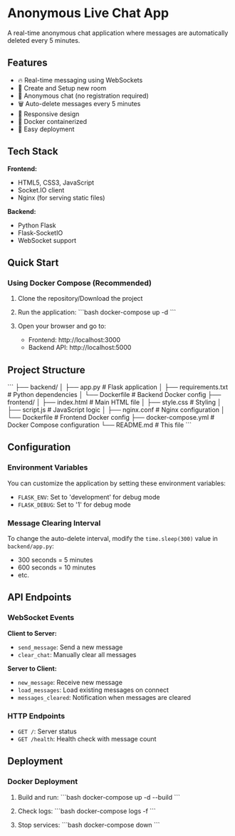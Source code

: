 # Anonymous Live Chat App

A real-time anonymous chat application where messages are automatically deleted every 5 minutes.

## Features

- 🔥 Real-time messaging using WebSockets
- 🚪 Create and Setup new room
- 👤 Anonymous chat (no registration required)
- 🗑️ Auto-delete messages every 5 minutes
- 📱 Responsive design
- 🐳 Docker containerized
- 🚀 Easy deployment

## Tech Stack

**Frontend:**
- HTML5, CSS3, JavaScript
- Socket.IO client
- Nginx (for serving static files)

**Backend:**
- Python Flask
- Flask-SocketIO
- WebSocket support

## Quick Start

### Using Docker Compose (Recommended)

1. Clone the repository/Download the project
2. Run the application:
\`\`\`bash
docker-compose up -d
\`\`\`

3. Open your browser and go to:
   - Frontend: http://localhost:3000
   - Backend API: http://localhost:5000

## Project Structure

\`\`\`
├── backend/
│   ├── app.py              # Flask application
│   ├── requirements.txt    # Python dependencies
│   └── Dockerfile         # Backend Docker config
├── frontend/
│   ├── index.html         # Main HTML file
│   ├── style.css          # Styling
│   ├── script.js          # JavaScript logic
│   ├── nginx.conf         # Nginx configuration
│   └── Dockerfile         # Frontend Docker config
├── docker-compose.yml     # Docker Compose configuration
└── README.md             # This file
\`\`\`

## Configuration

### Environment Variables

You can customize the application by setting these environment variables:

- `FLASK_ENV`: Set to 'development' for debug mode
- `FLASK_DEBUG`: Set to '1' for debug mode

### Message Clearing Interval

To change the auto-delete interval, modify the `time.sleep(300)` value in `backend/app.py`:
- 300 seconds = 5 minutes
- 600 seconds = 10 minutes
- etc.

## API Endpoints

### WebSocket Events

**Client to Server:**
- `send_message`: Send a new message
- `clear_chat`: Manually clear all messages

**Server to Client:**
- `new_message`: Receive new message
- `load_messages`: Load existing messages on connect
- `messages_cleared`: Notification when messages are cleared

### HTTP Endpoints

- `GET /`: Server status
- `GET /health`: Health check with message count

## Deployment

### Docker Deployment

1. Build and run:
\`\`\`bash
docker-compose up -d --build
\`\`\`

2. Check logs:
\`\`\`bash
docker-compose logs -f
\`\`\`

3. Stop services:
\`\`\`bash
docker-compose down
\`\`\`